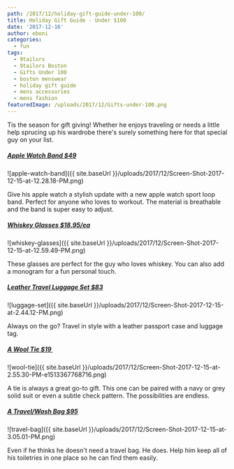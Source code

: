 ```yaml
---
path: /2017/12/holiday-gift-guide-under-100/
title: Holiday Gift Guide - Under $100
date: '2017-12-16'
author: eboni
categories:
  - fun
tags:
  - 9tailors
  - 9tailors Boston
  - Gifts Under 100
  - boston menswear
  - holiday gift guide
  - mens accessories
  - mens fashion
featuredImage: /uploads/2017/12/Gifts-under-100.png
---
```

Tis the season for gift giving! Whether he enjoys traveling or needs a little help sprucing up his wardrobe there's surely something here for that special guy on your list.

##### [Apple Watch Band $49](https://www.apple.com/shop/product/MQW52AM/A/38mm-midnight-blue-sport-loop?fnode=b43408ee880c4eda3792313fb32836375dfb6998dd206efac27e01db5d137d2d612b44f9191501e1d343bca97689af04d23f25b54985d33dea67f6d0e312516d372600125bfb678bf5a1aba90d0da7ff)

![apple-watch-band]({{ site.baseUrl }}/uploads/2017/12/Screen-Shot-2017-12-15-at-12.28.18-PM.png)

Give his apple watch a stylish update with a new apple watch sport loop band. Perfect for anyone who loves to workout. The material is breathable and the band is super easy to adjust.

##### [Whiskey Glasses $18.95/ea](https://www.homewetbar.com/roly-poly-rocking-personalized-whiskey-glasses-p-4483.html)

![whiskey-glasses]({{ site.baseUrl }}/uploads/2017/12/Screen-Shot-2017-12-15-at-12.59.49-PM.png)

These glasses are perfect for the guy who loves whiskey. You can also add a monogram for a fun personal touch.

##### [Leather Travel Luggage Set $83](http://www.tedbaker.com/us/Gifts/Mens-Gifts/Gifts-for-Him/TRAVLA-Leather-travel-luggage-set-Tan/p/139593-TAN)

![luggage-set]({{ site.baseUrl }}/uploads/2017/12/Screen-Shot-2017-12-15-at-2.44.12-PM.png)

Always on the go? Travel in style with a leather passport case and luggage tag.

##### [A Wool Tie $19 ](https://www.thetiebar.com/product/32035sk?ResultCount=2)

![wool-tie]({{ site.baseUrl }}/uploads/2017/12/Screen-Shot-2017-12-15-at-2.55.30-PM-e1513367768716.png)

A tie is always a great go-to gift. This one can be paired with a navy or grey solid suit or even a subtle check pattern. The possibilities are endless.

##### [A Travel/Wash Bag $95](https://shop.nordstrom.com/s/jack-mason-travel-kit/4694948?cm_mmc=google-_-315756502_Ret-_-21332471062-_-dsa-118979201576_b&rkg_id=h-fd73b2c1ed2c0444328f1f44771b7ecd_t-1513368134&avpos=1t1&creative=92809474342&device=c&matchtype=b&network=g&gclid=EAIaIQobChMIkOy3zeeM2AIVlbrACh25Fg4pEAAYASAAEgL5f_D_BwE)

![travel-bag]({{ site.baseUrl }}/uploads/2017/12/Screen-Shot-2017-12-15-at-3.05.01-PM.png)

Even if he thinks he doesn't need a travel bag. He does. Help him keep all of his toiletries in one place so he can find them easily.